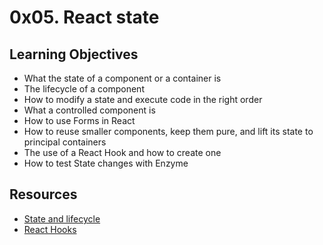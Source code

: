 # 0x05. React state

## Learning Objectives
- What the state of a component or a container is
- The lifecycle of a component
- How to modify a state and execute code in the right order
- What a controlled component is
- How to use Forms in React
- How to reuse smaller components, keep them pure, and lift its state to principal containers
- The use of a React Hook and how to create one
- How to test State changes with Enzyme

## Resources
- [State and lifecycle](https://reactjs.org/docs/state-and-lifecycle.html)
- [React Hooks](https://reactjs.org/docs/hooks-intro.html)